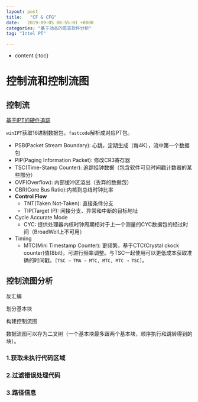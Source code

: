 ```yaml
---
layout: post
title:   "CF & CFG"
date:   2019-09-05 08:55:01 +0800
categories: "基于动态的恶意软件分析"
tag: "Intel PT"

---
```


* content
{:toc}




# 控制流和控制流图

## 控制流

[基于IPT的硬件追踪](https://hsdm.dorsal.polymtl.ca/system/files/10Dec2015_0.pdf)

`winIPT`获取16进制数据包，`fastcode`解析成对应PT包。

* PSB(Packet Stream Boundary): 心跳，定期生成（每4K），流中第一个数据包
* PIP(Paging Information Packet): 修改CR3寄存器
* TSC(Time-Stamp Counter): 追踪挂钟数据（包含软件可见时间戳计数器的某些部分）
* OVF(Overflow): 内部缓冲区溢出（丢弃的数据包）
* CBR(Core Bus Ratio):内核到总线时钟比率
* **Control Flow**
  * TNT(Taken Not-Taken): 直接条件分支
  * TIP(Target IP): 间接分支、异常和中断的目标地址
* Cycle Accurate Mode
  * CYC: 提供处理器内核时钟周期相对于上一个测量的CYC数据包的经过时间（BroadWell上不可用）
* Timing
  * MTC(Mini Timestamp Counter): 更频繁，基于CTC(Crystal ckock counter)值(8bit)。可进行频率调整。与TSC一起使用可以更低成本获取准确的时间戳。`[TSC → TMA → MTC, MTC, MTC → TSC]`。



## 控制流图分析

反汇编

划分基本块

构建控制流图

数据流图可以存为二叉树（一个基本块最多跟两个基本块，顺序执行和跳转得到的块）。

### 1.获取未执行代码区域



### 2.过滤错误处理代码



### 3.路径信息

